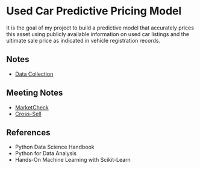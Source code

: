 # Used Car Predictive Pricing Model

It is the goal of my project to build a predictive model that accurately prices this asset using publicly available information on used car listings and the ultimate sale price as indicated in vehicle registration records.

## Notes
- [Data Collection](data_collection.md)

## Meeting Notes
- [MarketCheck](market_check.md)
- [Cross-Sell](cross_sell.md)

## References
- Python Data Science Handbook
- Python for Data Analysis
- Hands-On Machine Learning with Scikit-Learn
